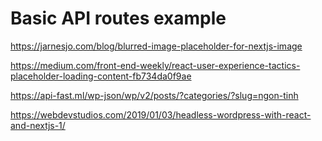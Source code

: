 # Basic API routes example

https://jarnesjo.com/blog/blurred-image-placeholder-for-nextjs-image

https://medium.com/front-end-weekly/react-user-experience-tactics-placeholder-loading-content-fb734da0f9ae


https://api-fast.ml/wp-json/wp/v2/posts/?categories/?slug=ngon-tinh

https://webdevstudios.com/2019/01/03/headless-wordpress-with-react-and-nextjs-1/